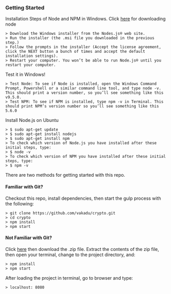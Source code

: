 ### Getting Started

Installation Steps of Node and NPM in Windows.
Click [here](https://nodejs.org/en/) for downloading node

```
> Download the Windows installer from the Nodes.js® web site.
> Run the installer (the .msi file you downloaded in the previous step.)
> Follow the prompts in the installer (Accept the license agreement, click the NEXT button a bunch of times and accept the default installation settings).
> Restart your computer. You won’t be able to run Node.js® until you restart your computer.
```

Test it in Windows!
```
> Test Node: To see if Node is installed, open the Windows Command Prompt, Powershell or a similar command line tool, and type node -v. This should print a version number, so you’ll see something like this v9.5.0.
> Test NPM: To see if NPM is installed, type npm -v in Terminal. This should print NPM’s version number so you’ll see something like this 5.6.0
```

Install Node.js on Ubuntu
```
> $ sudo apt-get update
> $ sudo apt-get install nodejs
> $ sudo apt-get install npm
> To check which version of Node.js you have installed after these initial steps, type:
> $ node -v
> To check which version of NPM you have installed after these initial steps, type:
> $ npm -v
```

There are two methods for getting started with this repo.

#### Familiar with Git?
Checkout this repo, install dependencies, then start the gulp process with the following:

```
> git clone https://github.com/vakadu/crypto.git
> cd crypto
> npm install
> npm start
```

#### Not Familiar with Git?
Click [here](https://github.com/vakadu/crypto/archive/master.zip) then download the .zip file.  Extract the contents of the zip file, then open your terminal, change to the project directory, and:

```
> npm install
> npm start
```
After loading the project in terminal, go to browser and type:

```
> localhost: 8080
```
